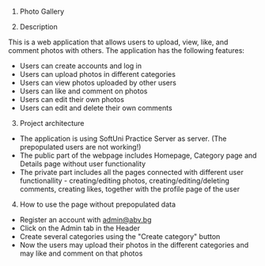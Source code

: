 1. Photo Gallery

2. Description

This is a web application that allows users to upload, view, like, and comment photos with others. The application has the following features:

- Users can create accounts and log in
- Users can upload photos in different categories
- Users can view photos uploaded by other users
- Users can like and comment on photos
- Users can edit their own photos
- Users can edit and delete their own comments

3. Project architecture

- The application is using SoftUni Practice Server as server. (The prepopulated users are not working!)
- The public part of the webpage includes Homepage, Category page and Details page without user functionality
- The private part includes all the pages connected with different user functionallity - creating/editing photos, creating/editing/deleting comments, creating likes, together with the profile page of the user

4. How to use the page without prepopulated data

- Register an account with admin@abv.bg
- Click on the Admin tab in the Header 
- Create several categories using the "Create category" button 
- Now the users may upload their photos in the different categories and may like and comment on that photos
